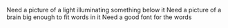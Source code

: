 Need a picture of a light illuminating something below it
Need a picture of a brain big enough to fit words in it 
Need a good font for the words 
